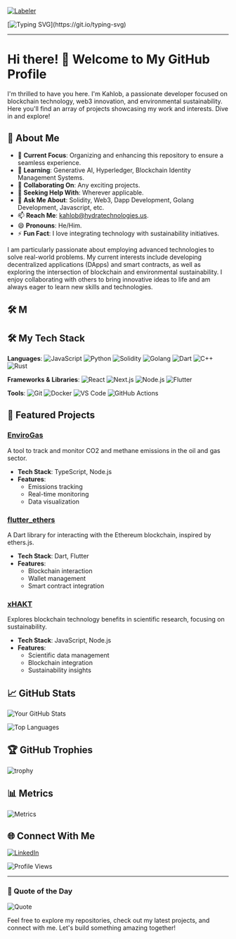[![Labeler](https://github.com/HydraTechnologies-ops/HydraTechnologies-ops/actions/workflows/labeler.yml/badge.svg)](https://github.com/HydraTechnologies-ops/HydraTechnologies-ops/actions/workflows/labeler.yml) 

[![Typing SVG](https://readme-typing-svg.demolab.com/?lines=Welcome+to+the+Hydra+Tech+Hub!;Explore+My+Projects+and+Innovations!)](https://git.io/typing-svg)

---

# Hi there! 👋 Welcome to My GitHub Profile

I'm thrilled to have you here. I'm Kahlob, a passionate developer focused on blockchain technology, web3 innovation, and environmental sustainability. Here you'll find an array of projects showcasing my work and interests. Dive in and explore!

## 🚀 About Me

- 🔭 **Current Focus**: Organizing and enhancing this repository to ensure a seamless experience.
- 🌱 **Learning**: Generative AI, Hyperledger, Blockchain Identity Management Systems.
- 👯 **Collaborating On**: Any exciting projects.
- 🤔 **Seeking Help With**: Wherever applicable.
- 💬 **Ask Me About**: Solidity, Web3, Dapp Development, Golang Development, Javascript, etc.
- 📫 **Reach Me**: kahlob@hydratechnologies.us.
- 😄 **Pronouns**: He/Him.
- ⚡ **Fun Fact**: I love integrating technology with sustainability initiatives.

I am particularly passionate about employing advanced technologies to solve real-world problems. My current interests include developing decentralized applications (DApps) and smart contracts, as well as exploring the intersection of blockchain and environmental sustainability. I enjoy collaborating with others to bring innovative ideas to life and am always eager to learn new skills and technologies.

## 🛠️ M

## 🛠️ My Tech Stack

**Languages**:
![JavaScript](https://img.shields.io/badge/-JavaScript-black?style=flat-square&logo=javascript)
![Python](https://img.shields.io/badge/-Python-black?style=flat-square&logo=python)
![Solidity](https://img.shields.io/badge/-Solidity-black?style=flat-square&logo=solidity)
![Golang](https://img.shields.io/badge/-Golang-black?style=flat-square&logo=go)
![Dart](https://img.shields.io/badge/-Dart-black?style=flat-square&logo=dart)
![C++](https://img.shields.io/badge/-C++-black?style=flat-square&logo=cplusplus)
![Rust](https://img.shields.io/badge/-Rust-black?style=flat-square&logo=rust)

**Frameworks & Libraries**:
![React](https://img.shields.io/badge/-React-black?style=flat-square&logo=react)
![Next.js](https://img.shields.io/badge/-Next.js-black?style=flat-square&logo=next.js)
![Node.js](https://img.shields.io/badge/-Node.js-black?style=flat-square&logo=node.js)
![Flutter](https://img.shields.io/badge/-Flutter-black?style=flat-square&logo=flutter)

**Tools**:
![Git](https://img.shields.io/badge/-Git-black?style=flat-square&logo=git)
![Docker](https://img.shields.io/badge/-Docker-black?style=flat-square&logo=docker)
![VS Code](https://img.shields.io/badge/-VS%20Code-black?style=flat-square&logo=visual-studio-code)
![GitHub Actions](https://img.shields.io/badge/-GitHub%20Actions-black?style=flat-square&logo=github-actions)

## 🌟 Featured Projects

### **[EnviroGas](https://github.com/HydraTechnologies-ops/EnviroGas)**
A tool to track and monitor CO2 and methane emissions in the oil and gas sector.

- **Tech Stack**: TypeScript, Node.js
- **Features**:
  - Emissions tracking
  - Real-time monitoring
  - Data visualization

### **[flutter_ethers](https://github.com/HydraTechnologies-ops/flutter_ethers)**
A Dart library for interacting with the Ethereum blockchain, inspired by ethers.js.

- **Tech Stack**: Dart, Flutter
- **Features**:
  - Blockchain interaction
  - Wallet management
  - Smart contract integration

### **[xHAKT](https://github.com/HydraTechnologies-ops/xHAKT)**
Explores blockchain technology benefits in scientific research, focusing on sustainability.

- **Tech Stack**: JavaScript, Node.js
- **Features**:
  - Scientific data management
  - Blockchain integration
  - Sustainability insights

## 📈 GitHub Stats

![Your GitHub Stats](https://github-readme-stats.vercel.app/api?username=HydraTechnologies-ops&show_icons=true&hide_border=true&theme=radical)

![Top Languages](https://github-readme-stats.vercel.app/api/top-langs/?username=HydraTechnologies-ops&langs_count=8&layout=compact&theme=radical)

## 🏆 GitHub Trophies

![trophy](https://github-profile-trophy.vercel.app/?username=HydraTechnologies-ops&theme=onedark)

## 📊 Metrics

![Metrics](https://metrics.lecoq.io/HydraTechnologies-ops?template=classic&isocalendar=1&languages=1&achievements=1&lines=1&base=header%2C%20activity%2C%20community%2C%20repositories%2C%20metadata&base.indepth=false&base.hireable=false&base.skip=false&isocalendar=false&isocalendar.duration=full-year&languages=false&languages.limit=8&languages.threshold=0%25&languages.other=false&languages.colors=github&languages.sections=most-used&languages.indepth=false&languages.analysis.timeout=15&languages.analysis.timeout.repositories=7.5&languages.categories=markup%2C%20programming&languages.recent.categories=markup%2C%20programming&languages.recent.load=300&languages.recent.days=14&lines=false&lines.sections=base&lines.repositories.limit=4&lines.history.limit=4&lines.delay=0&achievements=false&achievements.threshold=C&achievements.secrets=true&achievements.display=detailed&achievements.limit=0&config.timezone=America%2FChicago)

## 🌐 Connect With Me

[![LinkedIn](https://img.shields.io/badge/-LinkedIn-black?style=flat-square&logo=linkedin)](https://www.linkedin.com/in/kahlobbookout/)

![Profile Views](https://komarev.com/ghpvc/?username=HydraTechnologies-ops&color=blue&style=flat-square)

---

### 📜 Quote of the Day

![Quote](https://quotes-github-readme.vercel.app/api?type=horizontal&theme=radical)

Feel free to explore my repositories, check out my latest projects, and connect with me. Let's build something amazing together!

